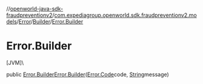 //[openworld-java-sdk-fraudpreventionv2](../../../../index.md)/[com.expediagroup.openworld.sdk.fraudpreventionv2.models](../../index.md)/[Error](../index.md)/[Builder](index.md)/[Error.Builder](-error.-builder.md)

# Error.Builder

[JVM]\

public [Error.Builder](index.md)[Error.Builder](-error.-builder.md)([Error.Code](../-code/index.md)code, [String](https://docs.oracle.com/javase/8/docs/api/java/lang/String.html)message)
